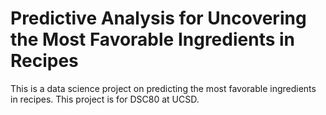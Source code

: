 # Predictive Analysis for Uncovering the Most Favorable Ingredients in Recipes
This is a data science project on predicting the most favorable ingredients in recipes. This project is for DSC80 at UCSD.
